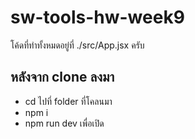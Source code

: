 # sw-tools-hw-week9
โค้ดที่ทำทั้งหมดอยู่ที่ ./src/App.jsx ครับ
## หลังจาก clone ลงมา
- cd ไปที่ folder ที่โคลนมา
- npm i
- npm run dev เพื่อเปิด
